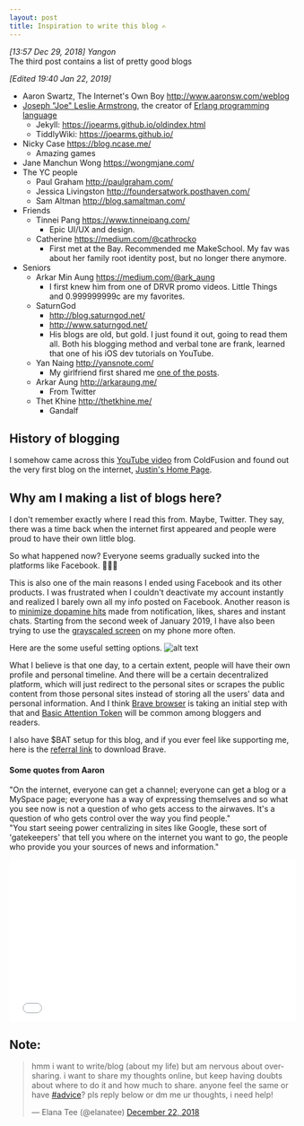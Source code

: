 ```yaml
---
layout: post
title: Inspiration to write this blog ✍️
---
```


*[13:57 Dec 29, 2018] Yangon*  
The third post contains a list of pretty good blogs  

*[Edited 19:40 Jan 22, 2019]*  

* Aaron Swartz, The Internet's Own Boy <http://www.aaronsw.com/weblog>
* [Joseph "Joe" Leslie Armstrong][3], the creator of [Erlang programming language][4] 
  * Jekyll: <https://joearms.github.io/oldindex.html> 
  * TiddlyWiki: <https://joearms.github.io/>
* Nicky Case <https://blog.ncase.me/>
  * Amazing games
* Jane Manchun Wong <https://wongmjane.com/>
* The YC people 
  * Paul Graham <http://paulgraham.com/> 
  * Jessica Livingston <http://foundersatwork.posthaven.com/> 
  * Sam Altman <http://blog.samaltman.com/>
* Friends 
  * Tinnei Pang <https://www.tinneipang.com/> 
    * Epic UI/UX and design.
  * Catherine <https://medium.com/@cathrocko> 
    * First met at the Bay. Recommended me MakeSchool. My fav was about her family root identity post, but no longer there anymore. 
* Seniors 
  * Arkar Min Aung <https://medium.com/@ark_aung> 
    * I first knew him from one of DRVR promo videos. Little Things and 0.999999999c are my favorites. 
  * SaturnGod 
    * <http://blog.saturngod.net/> 
    * <http://www.saturngod.net/>
    * His blogs are old, but gold. I just found it out, going to read them all. Both his blogging method and verbal tone are frank, learned that one of his iOS dev tutorials on YouTube. 
  * Yan Naing <http://yansnote.com/> 
    * My girlfriend first shared me [one of the posts](http://yansnote.com/karen-new-year-event/). 
  * Arkar Aung <http://arkaraung.me/> 
    * From Twitter
  * Thet Khine <http://thetkhine.me/>
    * Gandalf

## History of blogging 
I somehow came across this [YouTube video][5] from ColdFusion and found out the very first blog on the internet, [Justin's Home Page][6].

## Why am I making a list of blogs here? 
I don't remember exactly where I read this from. Maybe, Twitter. They say, there was a time back when the internet first appeared and people were proud to have their own little blog. 

So what happened now? Everyone seems gradually sucked into the platforms like Facebook. 🤷🏽‍♂️

This is also one of the main reasons I ended using Facebook  and its other products. I was frustrated when I couldn't deactivate my account instantly and realized I barely own all my info posted on Facebook. Another reason is to [minimize dopamine hits][10] made from notification, likes, shares and instant chats. Starting from the second week of January 2019, I have also been trying to use the [grayscaled screen][9] on my phone more often. 

Here are the some useful setting options. 
![alt text](https://s3-ap-southeast-1.amazonaws.com/cdn.sawthinkar/+smartinvertcolorfilers.png "Color Filters, Reduce White Point, Smart Invert ")

What I believe is that one day, to a certain extent, people will have their own profile and personal timeline. And there will be a certain decentralized platform, which will just redirect to the personal sites or scrapes the public content from those personal sites instead of storing all the users' data and personal information. And I think [Brave browser][7] is taking an initial step with that and [Basic Attention Token][8] will be common among bloggers and readers. 

I also have $BAT setup for this blog, and if you ever feel like supporting me, here is the [referral link][11] to download Brave. 

#### Some quotes from Aaron  
"On the internet, everyone can get a channel; 
everyone can get a blog or a MySpace page; 
everyone has a way of expressing themselves and so what you see now is not a question of who gets access to the airwaves. It's a question of who gets control over the way you find people."  
"You start seeing power centralizing in sites like Google, these sort of 'gatekeepers' that tell you where on the internet you want to go, the people who provide you your sources of news and information." 

<iframe src="//commons.wikimedia.org/wiki/File:Aaron_Swartz_-_The_Network_Transformation.webm?embedplayer=yes" width="511.989" height="287.997" frameborder="0" webkitAllowFullScreen mozallowfullscreen allowFullScreen></iframe> 

[3]: https://en.wikipedia.org/wiki/Joe_Armstrong_(programmer)
[4]: https://en.wikipedia.org/wiki/Erlang_(programming_language) 
[5]: https://youtu.be/8sTy8466MoE?t=283
[6]: http://links.net/vita/web/start/original.html
[7]: https://brave.com/
[8]: https://basicattentiontoken.org/
[9]: https://captive.ml/pamphlet.pdf
[10]: https://captive.ml/
[11]: https://brave.com/saw142

## Note: 

<blockquote class="twitter-tweet" data-lang="en"><p lang="en" dir="ltr">hmm i want to write/blog (about my life) but am nervous about oversharing. i want to share my thoughts online, but keep having doubts about where to do it and how much to share. anyone feel the same or have <a href="https://twitter.com/hashtag/advice?src=hash&amp;ref_src=twsrc%5Etfw">#advice</a>? pls reply below or dm me ur thoughts, i need help!</p>&mdash; Elana Tee (@elanatee) <a href="https://twitter.com/elanatee/status/1076291550655721473?ref_src=twsrc%5Etfw">December 22, 2018</a></blockquote>
<script async src="https://platform.twitter.com/widgets.js" charset="utf-8"></script>
